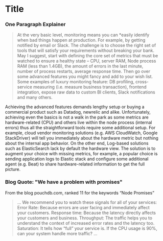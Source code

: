 # Title


### One Paragraph Explainer

> At the very basic level, monitoring means you can *easily identify when bad things happen at production. For example, by getting notified by email or Slack. The challenge is to choose the right set of tools that will satisfy your requirements without breaking your bank. May I suggest, start with defining the core set of metrics that must be watched to ensure a healthy state – CPU, server RAM,  Node process RAM (less than 1.4GB), the amount of errors in the last minute, number of process restarts, average response time. Then go over some advanced features you might fancy and add to your wish list. Some examples of luxury monitoring feature: DB profiling, cross-service measuring (i.e. measure business transaction), frontend integration, expose raw data to custom BI clients, Slack notifications and many others.

Achieving the advanced features demands lengthy setup or buying a commercial product such as Datadog, newrelic and alike. Unfortunately, achieving even the basics is not a walk in the park as some metrics are hardware-related (CPU) and others live within the node process (internal errors) thus all the straightforward tools require some additional setup. For example, cloud vendor monitoring solutions (e.g. AWS CloudWatch, Google StackDriver) will tell you immediately about the hardware metric but nothing about the internal app behavior. On the other end, Log-based solutions such as ElasticSearch lack by default the hardware view. The solution is to augment your choice with missing metrics, for example, a popular choice is sending application logs to Elastic stack and configure some additional agent (e.g. Beat) to share hardware-related information to get the full picture.


### Blog Quote: "We have a problem with promises"
 From the blog pouchdb.com, ranked 11 for the keywords “Node Promises”
 
 > … We recommend you to watch these signals for all of your services: Error Rate: Because errors are user facing and immediately affect your customers.
Response time: Because the latency directly affects your customers and business.
Throughput: The traffic helps you to understand the context of increased error rates and the latency too.
Saturation: It tells how “full” your service is. If the CPU usage is 90%, can your system handle more traffic?
…  
